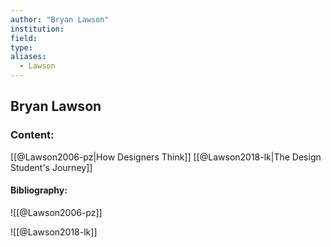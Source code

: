 ```yaml
---
author: "Bryan Lawson"
institution:
field:
type:
aliases:
  - Lawson
---
```


## Bryan Lawson

### Content:
[[@Lawson2006-pz|How Designers Think]]
[[@Lawson2018-lk|The Design Student's Journey]]

#### Bibliography:

![[@Lawson2006-pz]]

![[@Lawson2018-lk]]